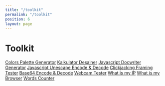 ```yaml
---
title: "/toolkit"
permalink: "/toolkit"
position: 6
layout: page
---
```


# Toolkit

<a href="https://irfnrdh.github.io/apps/colors/" class="list-group-item list-group-item-action">Colors Palette Generator</a>
<a href="https://irfnrdh.github.io/apps/kalkulator/" class="list-group-item list-group-item-action">Kalkulator Desainer</a>
<a href="https://irfnrdh.github.io/apps/docwriter/" class="list-group-item list-group-item-action">Javascript Docwriter Generator</a>
<a href="https://irfnrdh.github.io/apps/unescape/" class="list-group-item list-group-item-action">Javascript Unescape Encode & Decode</a>
<a href="https://irfnrdh.github.io/apps/clickjacking/" class="list-group-item list-group-item-action">Clickjacking Framing Tester</a>
<a href="https://irfnrdh.github.io/apps/base64/" class="list-group-item list-group-item-action">Base64 Encode & Decode</a>
<a href="https://irfnrdh.github.io/apps/webcam/" class="list-group-item list-group-item-action">Webcam Tester</a>
<a href="https://irfnrdh.github.io/apps/whatismyip/" class="list-group-item list-group-item-action">What is my IP</a>
<a href="https://irfnrdh.github.io/apps/browser/" class="list-group-item list-group-item-action">What is my Browser</a>
<a href="https://irfnrdh.github.io/apps/wordcounter/" class="list-group-item list-group-item-action">Words Counter</a>
        
<!--<a href="https://irfnrdh.github.io/apps/wa-link-generator/" class="list-group-item list-group-item-action">Whatsapp Link Generator</a>-->
<!--<a href="https://irfnrdh.github.io/apps/wa/" class="list-group-item list-group-item-action">Whatsapp Link Generator (banyak nomor)</a>-->
<!--<a href="http://apps.irfnrdh.com/sholat/" class="list-group-item list-group-item-action">Jadwal Sholat (Medan)</a>-->
   
  

